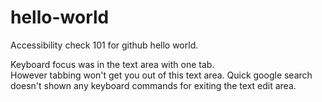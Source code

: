 # hello-world
Accessibility check 101 for github hello world.

Keyboard focus was in the text area with one tab.     
However tabbing won't get you out of this text area.
Quick google search doesn't shown any keyboard commands for exiting the text edit area.
